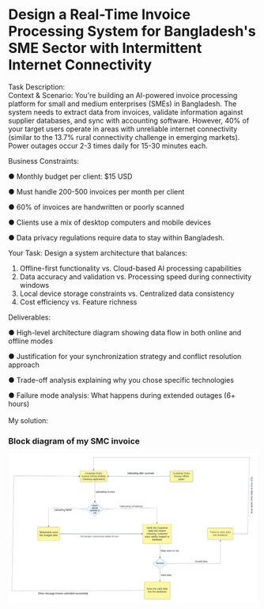# Design a Real-Time Invoice Processing System for Bangladesh's SME Sector with Intermittent Internet Connectivity

Task Description:<br>
Context & Scenario: 
You're building an AI-powered invoice processing platform for small and medium 
enterprises (SMEs) in Bangladesh. The system needs to extract data from invoices, 
validate information against supplier databases, and sync with accounting software. 
However, 40% of your target users operate in areas with unreliable internet connectivity 
(similar to the 13.7% rural connectivity challenge in emerging markets). Power outages 
occur 2-3 times daily for 15-30 minutes each.

Business Constraints:

● Monthly budget per client: $15 USD

● Must handle 200-500 invoices per month per client

● 60% of invoices are handwritten or poorly scanned

● Clients use a mix of desktop computers and mobile devices

● Data privacy regulations require data to stay within Bangladesh.

Your Task: 
Design a system architecture that balances: 
1. Offline-first functionality vs. Cloud-based AI processing capabilities 
2. Data accuracy and validation vs. Processing speed during connectivity windows 
3. Local device storage constraints vs. Centralized data consistency 
4. Cost efficiency vs. Feature richness

Deliverables: 

● High-level architecture diagram showing data flow in both online and offline 
modes

● Justification for your synchronization strategy and conflict resolution approach 

● Trade-off analysis explaining why you chose specific technologies 

● Failure mode analysis: What happens during extended outages (6+ hours)
<br><br>
My solution:<br>
<h3> Block diagram of my SMC invoice</h3>

![picture](architecture_design.png)
<br>
